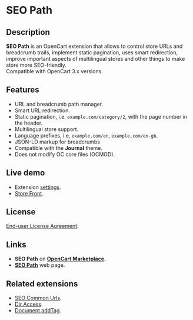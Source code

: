 # SEO Path

## Description
**SEO Path** is an OpenCart extension that allows to control store URLs and breadcrumb trails, implement static pagination, uses smart redirection, improve important aspects of multilingual stores and other things to make store more SEO-friendly.  
Compatible with OpenCart 3.x versions.

## Features
* URL and breadcrumb path manager.
* Smart URL redirection.
* Static pagination, i.e. `example.com/category/2`, with the page number in the header.
* Multilingual store support.
* Language prefixes, i.e, `example.com/en`, `example.com/en-gb`.
* JSON-LD markup for breadcrumbs
* Compatible with the **Journal** theme.
* Does not modify OC core files (OCMOD).

## Live demo
* Extension [settings](https://demo.ocmod.space/a/admin/index.php?route=extension/module/seo_path).
* [Store Front](https://demo.ocmod.space/a).

## License
[End-user License Agreement](https://raw.githubusercontent.com/ocmod-space/ocmod-seo-path/main/EULA.txt).

## Links
* **SEO Path** on [**OpenCart Marketplace**](https://www.opencart.com/index.php?route=marketplace/extension/info&extension_id=38192).
* [**SEO Path**](https://www.ocmod.space/seo-path) web page.

## Related extensions
* [SEO Common Urls](https://github.com/ocmod-space/ocmod-seo-common-urls).
* [Dir Access](https://github.com/ocmod-space/ocmod-ocfix/tree/main/addons/dir-access).
* [Document addTag](https://github.com/ocmod-space/ocmod-document-addtag).
